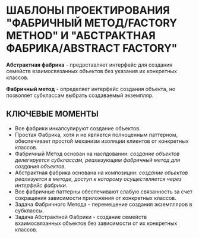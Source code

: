 ШАБЛОНЫ ПРОЕКТИРОВАНИЯ "ФАБРИЧНЫЙ МЕТОД/FACTORY METHOD" И "АБСТРАКТНАЯ ФАБРИКА/ABSTRACT FACTORY"
================================================================================================
**Абстрактная фабрика** - предоставляет интерфейс для создания семейств взаимосвязанных объектов 
без указания их конкретных классов.

**Фабричный метод** - определяет интерфейс создания объекта, но позволяет субклассам выбрать 
создаваемый экземпляр.

КЛЮЧЕВЫЕ МОМЕНТЫ
----------------
- Все фабрики инкапсулируют создание объектов.
- Простая Фабрика, хотя и не является полноценным паттерном, обеспечивает простой механизм изоляции 
  клиентов от конкретных классов.
- Фабричный Метод основан на наслдовании: _создание объектов делегируется субклассам, реализующим 
  фабричный метод для создания объектов._
- Абстрактная фабрика основана на композиции: _создание обьектов реализуется в методе, доступ 
  к которому осуществляется через интерфейс фабрики._
- Все фабричные паттерны обеспечивают слабую связанность за счет сокращения зависимости 
  приложения от конкретных классов.
- Задача Фабричного Метода - перемещение создания экземпляров в субклассы.
- Задача Абстрактной Фабрики - создание семейств вхаимосвязанных объектов без зависимости 
  от их конкретных классов.